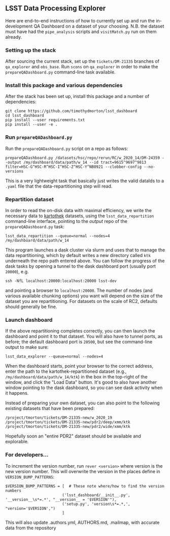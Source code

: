## LSST Data Processing Explorer

Here are end-to-end instructions of how to currently set up and run the in-development QA Dashboard on a dataset of your choosing.  N.B. the dataset must have had the `pipe_analysis` scripts and `visitMatch.py` run on them already.

### Setting up the stack

After sourcing the current stack, set up the `tickets/DM-21335` branches of `qa_explorer` and `obs_base`.  Run `scons` on `qa_explorer` in order to make the `prepareQADashboard.py` command-line task available.

### Install this package and various dependencies

After the stack has been set up, install this package and a number of dependencies:
```
git clone https://github.com/timothydmorton/lsst_dashboard
cd lsst_dashboard
pip install --user requirements.txt
pip install --user -e .
```

### Run `prepareQADashboard.py`

Run the `prepareQADashboard.py` script on a repo as follows:

```
prepareQADashboard.py /datasets/hsc/repo/rerun/RC/w_2020_14/DM-24359 --output /my/dashboard/data/path/w_14 --id tract=9615^9697^9813  filter=HSC-G^HSC-R^HSC-I^HSC-Z^HSC-Y^NB0921 --clobber-config --no-versions
```

This is a very lightweight task that basically just writes the valid dataIds to a `.yaml` file that the data-repartitioning step will read.

### Repartition dataset

In order to read the on-disk data with maximal efficiency, we write the necessary data to [kartothek](https://kartothek.readthedocs.io/en/latest/) datasets, using the `lsst_data_repartition` command-line interface, pointing to the *output* repo of the `prepareQADashboard.py` task:

```
lsst_data_repartition --queue=normal --nodes=4 /my/dashboard/data/path/w_14
```

This program launches a dask cluster via slurm and uses that to manage the data repartitioning, which by default writes a new directory called `ktk` underneath the repo path entered above.  You can follow the progress of the dask tasks by opening a tunnel to the dask dashboard port (usually port `20000`), e.g.

```
ssh -NfL localhost:20000:localhost:20000 lsst-dev
```

and pointing a browser to `localhost:20000`.  The number of nodes (and various available chunking options) you want will depend on the size of the dataset you are repartitioning.  For datasets on the scale of RC2, defaults should generally be fine.

### Launch dashboard

If the above repartitioning completes correctly, you can then launch the dashboard and point it to that dataset.  You will also have to tunnel ports, as before; the default dashboard port is `20500`, but see the command-line output to make sure:

```
lsst_data_explorer --queue=normal --nodes=4
```

When the dashboard starts, point your browser to the correct address, enter the path to the kartothek-repartitioned dataset (e.g., `/my/dashboard/data/path/w_14/ktk`) in the box in the top-right of the window, and click the "Load Data" button.  It's good to also have another window pointing to the dask dashboard, so you can see dask activity when it happens.

Instead of preparing your own dataset, you can also point to the following existing datasets that have been prepared:
```
/project/tmorton/tickets/DM-21335-new/w_2020_19
/project/tmorton/tickets/DM-21335-new/pdr2/deep/xmm/ktk
/project/tmorton/tickets/DM-21335-new/pdr2/wide/xmm/ktk
```

Hopefully soon an "entire PDR2" dataset should be available and explorable.

### For developers...
To increment the version number, run `rever <version>`
where version is the new version number. This will overwrite
the version in the places define in `VERSION_BUMP_PATTERNS`:
```
$VERSION_BUMP_PATTERNS = [  # These note where/how to find the version numbers
                         ('lsst_dashboard/__init__.py', '__version__\s*=.*', "__version__ = '$VERSION'"),
                         ('setup.py', 'version\s*=.*,', "version='$VERSION',")
                         ]
```

This will also update .authors.yml, AUTHORS.md, .mailmap, with accurate data from the repository
